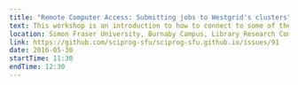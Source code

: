 ```yaml
---
title: "Remote Computer Access: Submitting jobs to Westgrid's clusters"
text: This workshop is an introduction to how to connect to some of the Westgrid's clusters and how to submit a batch job.
location: Simon Fraser University, Burnaby Campus, Library Research Commons
link: https://github.com/sciprog-sfu/sciprog-sfu.github.io/issues/91
date: 2016-05-30
startTime: 11:30
endTime: 12:30
---
```


